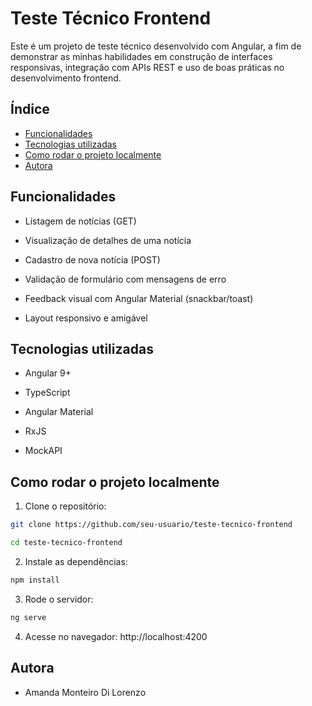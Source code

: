 # Teste Técnico Frontend

Este é um projeto de teste técnico desenvolvido com Angular, a fim de demonstrar as minhas habilidades em construção de interfaces responsivas, integração com APIs REST e uso de boas práticas no desenvolvimento frontend.

## Índice

- [Funcionalidades](#funcionalidades)
- [Tecnologias utilizadas](#tecnologias-utilizadas)
- [Como rodar o projeto localmente](#como-rodar-o-projeto-localmente)
- [Autora](#autora)

## Funcionalidades

- Listagem de notícias (GET)

- Visualização de detalhes de uma notícia

- Cadastro de nova notícia (POST)

- Validação de formulário com mensagens de erro

- Feedback visual com Angular Material (snackbar/toast)

- Layout responsivo e amigável

## Tecnologias utilizadas

- Angular 9+

- TypeScript

- Angular Material

- RxJS

- MockAPI


## Como rodar o projeto localmente

1. Clone o repositório:

```bash
git clone https://github.com/seu-usuario/teste-tecnico-frontend

cd teste-tecnico-frontend
```

2. Instale as dependências:
```bash
npm install
```

3. Rode o servidor:
```bash
ng serve
```

4. Acesse no navegador: http://localhost:4200



## Autora

- Amanda Monteiro Di Lorenzo


